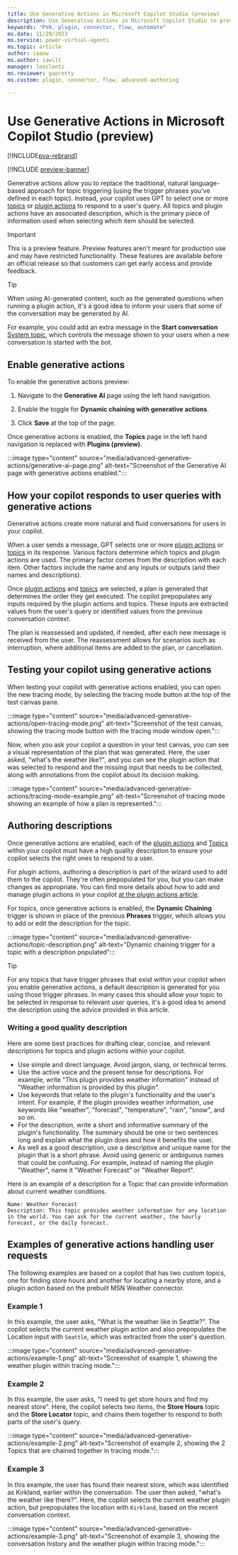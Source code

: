 ```yaml
---
title: Use Generative Actions in Microsoft Copilot Studio (preview)
description: Use Generative Actions in Microsoft Copilot Studio to provide GPT driven conversation for your copilot.
keywords: "PVA, plugin, connector, flow, automate"
ms.date: 11/29/2023
ms.service: power-virtual-agents
ms.topic: article
author: iaanw
ms.author: iawilt
manager: leeclontz
ms.reviewer: gapretty
ms.custom: plugin, connector, flow, advanced-authoring

---
```


# Use Generative Actions in Microsoft Copilot Studio (preview)

[!INCLUDE[pva-rebrand](includes/pva-rebrand.md)]

[!INCLUDE [preview-banner](~/../shared-content/shared/preview-includes/preview-banner.md)]

Generative actions allow you to replace the traditional, natural language-based approach for topic triggering (using the trigger phrases you've defined in each topic). Instead, your copilot uses GPT to select one or more [topics](./authoring-create-edit-topics.md) or [plugin actions](./advanced-plugin-actions.md) to respond to a user's query. All topics and plugin actions have an associated description, which is the primary piece of information used when selecting which item should be selected.

> [!IMPORTANT]
> This is a preview feature. Preview features aren't meant for production use and may have restricted functionality. These features are available before an official release so that customers can get early access and provide feedback.

> [!TIP]
> When using AI-generated content, such as the generated questions when running a plugin action, it's a good idea to inform your users that some of the conversation may be generated by AI.
>
> For example, you could add an extra message in the **Start conversation** [System topic](authoring-system-topics.md), which controls the message shown to your users when a new conversation is started with the bot.

## Enable generative actions

To enable the generative actions preview:

1. Navigate to the **Generative AI** page using the left hand navigation.

1. Enable the toggle for **Dynamic chaining with generative actions**.

1. Click **Save** at the top of the page.

Once generative actions is enabled, the **Topics** page in the left hand navigation is replaced with **Plugins (preview)**.

:::image type="content" source="media/advanced-generative-actions/generative-ai-page.png" alt-text="Screenshot of the Generative AI page with generative actions enabled.":::

## How your copilot responds to user queries with generative actions

Generative actions create more natural and fluid conversations for users in your copilot.

When a user sends a message, GPT selects one or more [plugin actions](./advanced-plugin-actions.md) or [topics](./authoring-create-edit-topics.md) in its response. Various factors determine which topics and plugin actions are used. The primary factor comes from the description with each item. Other factors include the name and any inputs or outputs (and their names and descriptions).

Once [plugin actions](./advanced-plugin-actions.md) and [topics](./authoring-create-edit-topics.md) are selected, a plan is generated that determines the order they get executed. The copilot prepopulates any inputs required by the plugin actions and topics. These inputs are extracted values from the user's query or identified values from the previous conversation context.

The plan is reassessed and updated, if needed, after each new message is received from the user. The reassessment allows for scenarios such as interruption, where additional items are added to the plan, or cancellation.

## Testing your copilot using generative actions

When testing your copilot with generative actions enabled, you can open the new tracing mode, by selecting the tracing mode button at the top of the test canvas pane.

:::image type="content" source="media/advanced-generative-actions/open-tracing-mode.png" alt-text="Screenshot of the test canvas, showing the tracing mode button with the tracing mode window open.":::

Now, when you ask your copilot a question in your test canvas, you can see a visual representation of the plan that was generated. Here, the user asked, "what's the weather like?", and you can see the plugin action that was selected to respond and the missing input that needs to be collected, along with annotations from the copilot about its decision making. 

:::image type="content" source="media/advanced-generative-actions/tracing-mode-example.png" alt-text="Screenshot of tracing mode showing an example of how a plan is represented.":::

## Authoring descriptions

Once generative actions are enabled, each of the [plugin actions](./advanced-plugin-actions.md) and [Topics](./authoring-create-edit-topics.md) within your copilot must have a high quality description to ensure your copilot selects the right ones to respond to a user. 

For plugin actions, authoring a description is part of the wizard used to add them to the copilot. They're often prepopulated for you, but you can make changes as appropriate. You can find more details about how to add and manage plugin actions in your copilot [at the plugin actions article](advanced-plugin-actions.md).

For topics, once generative actions is enabled, the **Dynamic Chaining** trigger is shown in place of the previous **Phrases** trigger, which allows you to add or edit the description for the topic.

:::image type="content" source="media/advanced-generative-actions/topic-description.png" alt-text="Dynamic chaining trigger for a topic with a description populated":::

> [!TIP]
> For any topics that have trigger phrases that exist within your copilot when you enable generative actions, a default description is generated for you using those trigger phrases.
> In many cases this should allow your topic to be selected in response to relevant user queries, it's a good idea to amend the description using the advice provided in this article.

### Writing a good quality description

Here are some best practices for drafting clear, concise, and relevant descriptions for topics and plugin actions within your copilot.

- Use simple and direct language. Avoid jargon, slang, or technical terms. 
- Use the active voice and the present tense for descriptions. For example, write "This plugin provides weather information" instead of "Weather information is provided by this plugin".
- Use keywords that relate to the plugin's functionality and the user's intent. For example, if the plugin provides weather information, use keywords like "weather", "forecast", "temperature", "rain", "snow", and so on.
- For the description, write a short and informative summary of the plugin's functionality. The summary should be one or two sentences long and explain what the plugin does and how it benefits the user.  
- As well as a good description, use a descriptive and unique name for the plugin that is a short phrase. Avoid using generic or ambiguous names that could be confusing. For example, instead of naming the plugin "Weather", name it "Weather Forecast" or "Weather Report".

Here is an example of a description for a Topic that can provide information about current weather conditions.

```
Name: Weather Forecast 
Description: This topic provides weather information for any location in the world. You can ask for the current weather, the hourly forecast, or the daily forecast.  
```

## Examples of generative actions handling user requests

The following examples are based on a copilot that has two custom topics, one for finding store hours and another for locating a nearby store, and a plugin action based on the prebuilt MSN Weather connector.

### Example 1

In this example, the user asks, "What is the weather like in Seattle?". The copilot selects the current weather plugin action and also prepopulates the Location input with `Seattle`, which was extracted from the user's question.

:::image type="content" source="media/advanced-generative-actions/example-1.png" alt-text="Screenshot of example 1, showing the weather plugin within tracing mode.":::

### Example 2

In this example, the user asks, "I need to get store hours and find my nearest store". Here, the copilot selects two items, the **Store Hours** topic and the **Store Locator** topic, and chains them together to respond to both parts of the user's query.

:::image type="content" source="media/advanced-generative-actions/example-2.png" alt-text="Screenshot of example 2, showing the 2 Topics that are chained together in tracing mode.":::

### Example 3

In this example, the user has found their nearest store, which was identified as Kirkland, earlier within the conversation. The user then asked, "what's the weather like there?". Here, the copilot selects the current weather plugin action, but prepopulates the location with `Kirkland`, based on the recent conversation context.

:::image type="content" source="media/advanced-generative-actions/example-3.png" alt-text="Screenshot of example 3, showing the conversation history and the weather plugin within tracing mode.":::
